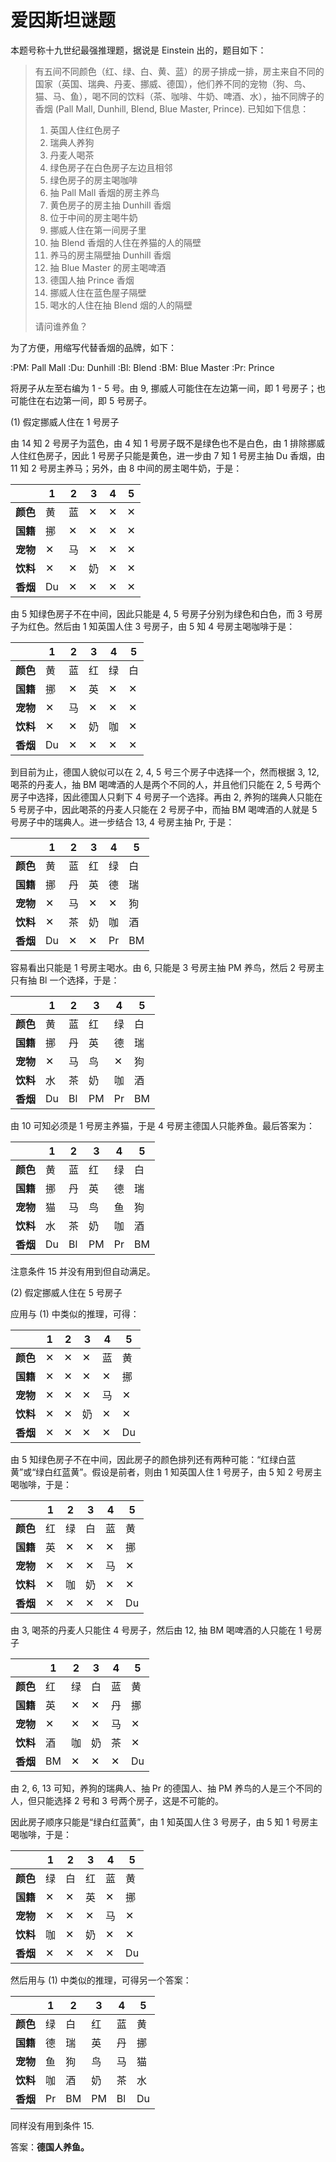 # 爱因斯坦谜题

本题号称十九世纪最强推理题，据说是 Einstein 出的，题目如下：

> 有五间不同颜色（红、绿、白、黄、蓝）的房子排成一排，房主来自不同的国家（英国、瑞典、丹麦、挪威、德国），他们养不同的宠物（狗、鸟、猫、马、鱼），喝不同的饮料（茶、咖啡、牛奶、啤酒、水），抽不同牌子的香烟 (Pall Mall, Dunhill, Blend, Blue Master, Prince). 已知如下信息：
>
> 1. 英国人住红色房子
> 2. 瑞典人养狗
> 3. 丹麦人喝茶
> 4. 绿色房子在白色房子左边且相邻
> 5. 绿色房子的房主喝咖啡
> 6. 抽 Pall Mall 香烟的房主养鸟
> 7. 黄色房子的房主抽 Dunhill 香烟
> 8. 位于中间的房主喝牛奶
> 9. 挪威人住在第一间房子里
> 10. 抽 Blend 香烟的人住在养猫的人的隔壁
> 11. 养马的房主隔壁抽 Dunhill 香烟
> 12. 抽 Blue Master 的房主喝啤酒
> 13. 德国人抽 Prince 香烟
> 14. 挪威人住在蓝色屋子隔壁
> 15. 喝水的人住在抽 Blend 烟的人的隔壁
>
> 请问谁养鱼？

为了方便，用缩写代替香烟的品牌，如下：

:PM: Pall Mall
:Du: Dunhill
:Bl: Blend
:BM: Blue Master
:Pr: Prince

将房子从左至右编为 1 - 5 号。由 9, 挪威人可能住在左边第一间，即 1 号房子；也可能住在右边第一间，即 5 号房子。

(1) 假定挪威人住在 1 号房子

由 14 知 2 号房子为蓝色，由 4 知 1 号房子既不是绿色也不是白色，由 1 排除挪威人住红色房子，因此 1 号房子只能是黄色，进一步由 7 知 1 号房主抽 Du 香烟，由 11 知 2 号房主养马；另外，由 8 中间的房主喝牛奶，于是：

|          | 1   | 2   | 3   | 4   | 5   |
| -------- | --- | --- | --- | --- | --- |
| **颜色** | 黄  | 蓝  | ✕   | ✕   | ✕   |
| **国籍** | 挪  | ✕   | ✕   | ✕   | ✕   |
| **宠物** | ✕   | 马  | ✕   | ✕   | ✕   |
| **饮料** | ✕   | ✕   | 奶  | ✕   | ✕   |
| **香烟** | Du  | ✕   | ✕   | ✕   | ✕   |

由 5 知绿色房子不在中间，因此只能是 4, 5 号房子分别为绿色和白色，而 3 号房子为红色。然后由 1 知英国人住 3 号房子，由 5 知 4 号房主喝咖啡于是：

|          | 1   | 2   | 3   | 4   | 5   |
| -------- | --- | --- | --- | --- | --- |
| **颜色** | 黄  | 蓝  | 红  | 绿  | 白  |
| **国籍** | 挪  | ✕   | 英  | ✕   | ✕   |
| **宠物** | ✕   | 马  | ✕   | ✕   | ✕   |
| **饮料** | ✕   | ✕   | 奶  | 咖  | ✕   |
| **香烟** | Du  | ✕   | ✕   | ✕   | ✕   |

到目前为止，德国人貌似可以在 2, 4, 5 号三个房子中选择一个，然而根据 3, 12, 喝茶的丹麦人，抽 BM 喝啤酒的人是两个不同的人，并且他们只能在 2, 5 号两个房子中选择，因此德国人只剩下 4 号房子一个选择。再由 2, 养狗的瑞典人只能在 5 号房子中，因此喝茶的丹麦人只能在 2 号房子中，而抽 BM 喝啤酒的人就是 5 号房子中的瑞典人。进一步结合 13, 4 号房主抽 Pr, 于是：

|          | 1   | 2   | 3   | 4   | 5   |
| -------- | --- | --- | --- | --- | --- |
| **颜色** | 黄  | 蓝  | 红  | 绿  | 白  |
| **国籍** | 挪  | 丹  | 英  | 德  | 瑞  |
| **宠物** | ✕   | 马  | ✕   | ✕   | 狗  |
| **饮料** | ✕   | 茶  | 奶  | 咖  | 酒  |
| **香烟** | Du  | ✕   | ✕   | Pr  | BM  |

容易看出只能是 1 号房主喝水。由 6, 只能是 3 号房主抽 PM 养鸟，然后 2 号房主只有抽 Bl 一个选择，于是：

|          | 1   | 2   | 3   | 4   | 5   |
| -------- | --- | --- | --- | --- | --- |
| **颜色** | 黄  | 蓝  | 红  | 绿  | 白  |
| **国籍** | 挪  | 丹  | 英  | 德  | 瑞  |
| **宠物** | ✕   | 马  | 鸟  | ✕   | 狗  |
| **饮料** | 水  | 茶  | 奶  | 咖  | 酒  |
| **香烟** | Du  | Bl  | PM  | Pr  | BM  |

由 10 可知必须是 1 号房主养猫，于是 4 号房主德国人只能养鱼。最后答案为：

|          | 1   | 2   | 3   | 4   | 5   |
| -------- | --- | --- | --- | --- | --- |
| **颜色** | 黄  | 蓝  | 红  | 绿  | 白  |
| **国籍** | 挪  | 丹  | 英  | 德  | 瑞  |
| **宠物** | 猫  | 马  | 鸟  | 鱼  | 狗  |
| **饮料** | 水  | 茶  | 奶  | 咖  | 酒  |
| **香烟** | Du  | Bl  | PM  | Pr  | BM  |

注意条件 15 并没有用到但自动满足。

(2) 假定挪威人住在 5 号房子

应用与 (1) 中类似的推理，可得：

|          | 1   | 2   | 3   | 4   | 5   |
| -------- | --- | --- | --- | --- | --- |
| **颜色** | ✕   | ✕   | ✕   | 蓝  | 黄  |
| **国籍** | ✕   | ✕   | ✕   | ✕   | 挪  |
| **宠物** | ✕   | ✕   | ✕   | 马  | ✕   |
| **饮料** | ✕   | ✕   | 奶  | ✕   | ✕   |
| **香烟** | ✕   | ✕   | ✕   | ✕   | Du  |

由 5 知绿色房子不在中间，因此房子的颜色排列还有两种可能：“红绿白蓝黄”或“绿白红蓝黄”。假设是前者，则由 1 知英国人住 1 号房子，由 5 知 2 号房主喝咖啡，于是：

|          | 1   | 2   | 3   | 4   | 5   |
| -------- | --- | --- | --- | --- | --- |
| **颜色** | 红  | 绿  | 白  | 蓝  | 黄  |
| **国籍** | 英  | ✕   | ✕   | ✕   | 挪  |
| **宠物** | ✕   | ✕   | ✕   | 马  | ✕   |
| **饮料** | ✕   | 咖  | 奶  | ✕   | ✕   |
| **香烟** | ✕   | ✕   | ✕   | ✕   | Du  |

由 3, 喝茶的丹麦人只能住 4 号房子，然后由 12, 抽 BM 喝啤酒的人只能在 1 号房子

|          | 1   | 2   | 3   | 4   | 5   |
| -------- | --- | --- | --- | --- | --- |
| **颜色** | 红  | 绿  | 白  | 蓝  | 黄  |
| **国籍** | 英  | ✕   | ✕   | 丹  | 挪  |
| **宠物** | ✕   | ✕   | ✕   | 马  | ✕   |
| **饮料** | 酒  | 咖  | 奶  | 茶  | ✕   |
| **香烟** | BM  | ✕   | ✕   | ✕   | Du  |

由 2, 6, 13 可知，养狗的瑞典人、抽 Pr 的德国人、抽 PM 养鸟的人是三个不同的人，但只能选择 2 号和 3 号两个房子，这是不可能的。

因此房子顺序只能是“绿白红蓝黄”，由 1 知英国人住 3 号房子，由 5 知 1 号房主喝咖啡，于是：

|          | 1   | 2   | 3   | 4   | 5   |
| -------- | --- | --- | --- | --- | --- |
| **颜色** | 绿  | 白  | 红  | 蓝  | 黄  |
| **国籍** | ✕   | ✕   | 英  | ✕   | 挪  |
| **宠物** | ✕   | ✕   | ✕   | 马  | ✕   |
| **饮料** | 咖  | ✕   | 奶  | ✕   | ✕   |
| **香烟** | ✕   | ✕   | ✕   | ✕   | Du  |

然后用与 (1) 中类似的推理，可得另一个答案：

|          | 1   | 2   | 3   | 4   | 5   |
| -------- | --- | --- | --- | --- | --- |
| **颜色** | 绿  | 白  | 红  | 蓝  | 黄  |
| **国籍** | 德  | 瑞  | 英  | 丹  | 挪  |
| **宠物** | 鱼  | 狗  | 鸟  | 马  | 猫  |
| **饮料** | 咖  | 酒  | 奶  | 茶  | 水  |
| **香烟** | Pr  | BM  | PM  | Bl  | Du  |

同样没有用到条件 15.

答案：**德国人养鱼。**
